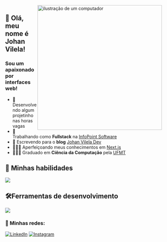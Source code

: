 <img src="https://raw.githubusercontent.com/MicaelliMedeiros/micaellimedeiros/master/image/computer-illustration.png" alt="ilustração de um computador" min-width="400px" max-width="400px" width="400px" align="right">

## 👋 Olá, meu nome é <strong>Johan Vilela!</strong>

<h3> Sou um apaixonado por interfaces web!</h3>

- 🚀 Desenvolvendo algum projetinho nas horas vagas
- 💼 Trabalhando como **Fullstack** na <a href="https://www.infopointsoftware.com.br/">InfoPoint Software</a>
- 📝 Escrevendo para o **blog** <a href="https://www.johanvilela.dev.br/">Johan Vilela Dev</a>
- 👨🏽‍💻 Aperfeiçoando meus conhecimentos em <a href="https://nextjs.org/">Next.js</a>
- 👨🏽‍🎓 Graduado em **Ciência da Computação** pela <a href="https://www.ufmt.br/">UFMT</a>

## 🚀 Minhas habilidades

<p align="left">
  <a href="https://skillicons.dev">
    <img src="https://skillicons.dev/icons?i=nextjs,react,ts,tailwind,html,css,js,nodejs,postgres,md" />
  </a>
</p>

## 🛠️Ferramentas de desenvolvimento

<p align="left">
  <a href="https://skillicons.dev">
    <img src="https://skillicons.dev/icons?i=vscode,figma,git,github,vite,vercel,docker,prisma,postman" />
  </a>
</p>

<!--
### 📊 Estatísticas

<a href="https://github.com/johanvilela" title="ilustração do mapeamento de linguagens">
  <img align="center" src="https://github-readme-stats.vercel.app/api/top-langs/?username=johanvilela&theme=dracula&hide_langs_below=1" alt="ilustração da leitura de linguagens de programação no perfil"/>
</a> -->

<!-- <br> -->

### 📱 Minhas redes:

<p align="left">
  <a href="https://www.linkedin.com/in/johanvilela" title="LinkedIn">
  <img src="https://img.shields.io/badge/-Linkedin-0e76a8?style=flat-square&logo=Linkedin&logoColor=white&link=/" alt="LinkedIn"/></a>

  <a href="https://www.instagram.com/johanvilela.dev" title="Instagram">
  <img src="https://img.shields.io/badge/-Instagram-DF0174?style=flat-square&labelColor=DF0174&logo=instagram&logoColor=white&link=" alt="Instagram"/></a>
</p>
